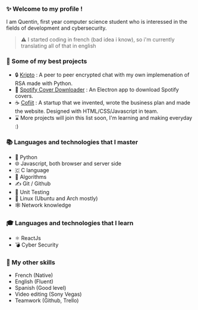 ### ✨ Welcome to my profile !

I am Quentin, first year computer science student who is interessed in the fields of development and cybersecurity.

> :warning: I started coding in french (bad idea i know), so i'm currently translating all of that in english

### 💼 Some of my best projects

* 🔒 [Kripto](https://github.com/qaniere/Kripto) : A peer to peer encrypted chat with my own implemenation of RSA made with Python.
* 🎵 [Spotify Cover Downloader](https://github.com/qaniere/spotify-cover-downloader) : An Electron app to download Spotify covers.
* ☕ [Cofiit](https://github.com/qaniere/Cofiit) : A startup that we invented, wrote the business plan and made the website. Designed with HTML/CSS/Javascript in team.
* ⌛ More projects will join this list soon, I'm learning and making everyday :)

### 📚 Languages and technologies that I master

* 🐍 Python
* 🌐 Javascript, both browser and server side
* 🇨 C language
* 🧩 Algorithms
* ✍️ Git / Github
* 🔬 Unit Testing
* 🐧 Linux (Ubuntu and Arch mostly)
* 🕸️ Network knowledge 

### 🎓 Languages and technologies that I learn

* ⚛️ ReactJs
* 💣 Cyber Security

### 🔧 My other skills

* French (Native)
* English (Fluent)
* Spanish (Good level)
* Video editing (Sony Vegas)
* Teamwork (Github, Trello)
